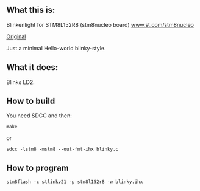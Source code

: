 ## What this is:
Blinkenlight for STM8L152R8 (stm8nucleo board) www.st.com/stm8nucleo

[Original](https://github.com/vdudouyt/sdcc-examples-stm8.git)

Just a minimal Hello-world blinky-style.

## What it does:

Blinks LD2.

## How to build

You need SDCC and then:

`make`

or

`sdcc -lstm8 -mstm8 --out-fmt-ihx blinky.c`

## How to program

`stm8flash -c stlinkv21 -p stm8l152r8 -w blinky.ihx`
